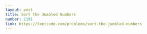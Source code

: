 ```yaml
---
layout: post
title: Sort the Jumbled Numbers
number: 2191
link: https://leetcode.com/problems/sort-the-jumbled-numbers
---
```


